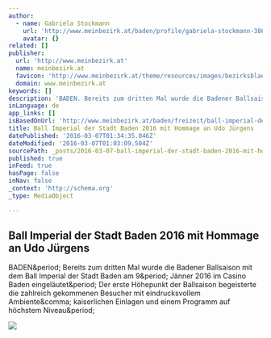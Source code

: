```yaml
---
author:
  - name: Gabriela Stockmann
    url: 'http://www.meinbezirk.at/baden/profile/gabriela-stockmann-38637.html'
    avatar: {}
related: []
publisher:
  url: 'http://www.meinbezirk.at'
  name: meinbezirk.at
  favicon: 'http://www.meinbezirk.at/theme/resources/images/bezirksblaetter/favicon.ico?20150311'
  domain: www.meinbezirk.at
keywords: []
description: 'BADEN. Bereits zum dritten Mal wurde die Badener Ballsaison mit dem Ball Imperial der Stadt Baden am 9. Jänner 2016 im Casino Baden eingeläutet. Der erste Höhepunkt der Ballsaison begeisterte die zahlreich gekommenen Besucher mit eindrucksvollem Ambiente, kaiserlichen Einlagen und einem Programm auf höchstem Niveau.'
inLanguage: de
app_links: []
isBasedOnUrl: 'http://www.meinbezirk.at/baden/freizeit/ball-imperial-der-stadt-baden-2016-mit-hommage-an-udo-juergens-d1601795.html'
title: Ball Imperial der Stadt Baden 2016 mit Hommage an Udo Jürgens
datePublished: '2016-03-07T01:34:35.046Z'
dateModified: '2016-03-07T01:03:09.504Z'
sourcePath: _posts/2016-03-07-ball-imperial-der-stadt-baden-2016-mit-hommage-an-udo-jurgen.md
published: true
inFeed: true
hasPage: false
inNav: false
_context: 'http://schema.org'
_type: MediaObject

---
```

<article style=""><h1>Ball Imperial der Stadt Baden 2016 mit Hommage an Udo Jürgens</h1><p>BADEN&amp;period; Bereits zum dritten Mal wurde die Badener Ballsaison mit dem Ball Imperial der Stadt Baden am 9&amp;period; Jänner 2016 im Casino Baden eingeläutet&amp;period; Der erste Höhepunkt der Ballsaison begeisterte die zahlreich gekommenen Besucher mit eindrucksvollem Ambiente&amp;comma; kaiserlichen Einlagen und einem Programm auf höchstem Niveau&amp;period;</p><img src="http://media05.regionaut.meinbezirk.at/2016/01/12/9845190_web.jpg" /></article>